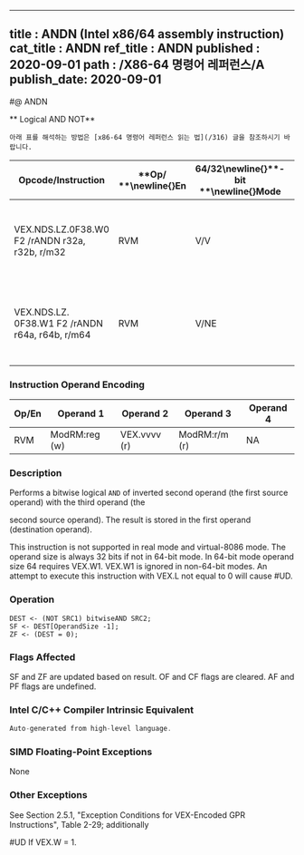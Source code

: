 ----------------------------
title : ANDN (Intel x86/64 assembly instruction)
cat_title : ANDN
ref_title : ANDN
published : 2020-09-01
path : /X86-64 명령어 레퍼런스/A
publish_date: 2020-09-01
----------------------------


#@ ANDN

** Logical AND NOT**

```lec-info
아래 표를 해석하는 방법은 [x86-64 명령어 레퍼런스 읽는 법](/316) 글을 참조하시기 바랍니다.
```

|**Opcode/Instruction**|**Op/ **\newline{}**En**|**64/32**\newline{}**-bit **\newline{}**Mode**|**CPUID **\newline{}**Feature **\newline{}**Flag**|**Description**|
|----------------------|------------------------|----------------------------------------------|--------------------------------------------------|---------------|
|VEX.NDS.LZ.0F38.W0 F2 /rANDN r32a, r32b, r/m32|RVM|V/V|BMI1|Bitwise AND of inverted r32b with r/m32, store result in r32a.|
|VEX.NDS.LZ. 0F38.W1 F2 /rANDN r64a, r64b, r/m64|RVM|V/NE|BMI1|Bitwise AND of inverted r64b with r/m64, store result in r64a.|
### Instruction Operand Encoding


|Op/En|Operand 1|Operand 2|Operand 3|Operand 4|
|-----|---------|---------|---------|---------|
|RVM|ModRM:reg (w)|VEX.vvvv (r)|ModRM:r/m (r)|NA|
### Description


Performs a bitwise logical `AND` of inverted second operand (the first source operand) with the third operand (the 

second source operand). The result is stored in the first operand (destination operand).

This instruction is not supported in real mode and virtual-8086 mode. The operand size is always 32 bits if not in 64-bit mode. In 64-bit mode operand size 64 requires VEX.W1. VEX.W1 is ignored in non-64-bit modes. An attempt to execute this instruction with VEX.L not equal to 0 will cause #UD.


### Operation

```info-verb
DEST <- (NOT SRC1) bitwiseAND SRC2;
SF <- DEST[OperandSize -1];
ZF <- (DEST = 0);
```
### Flags Affected


SF and ZF are updated based on result. OF and CF flags are cleared. AF and PF flags are undefined.


### Intel C/C++ Compiler Intrinsic Equivalent

```cpp
Auto-generated from high-level language.
```
### SIMD Floating-Point Exceptions


None

### Other Exceptions


See Section 2.5.1, "Exception Conditions for VEX-Encoded GPR Instructions", Table 2-29; additionally

#UD  If VEX.W = 1.

